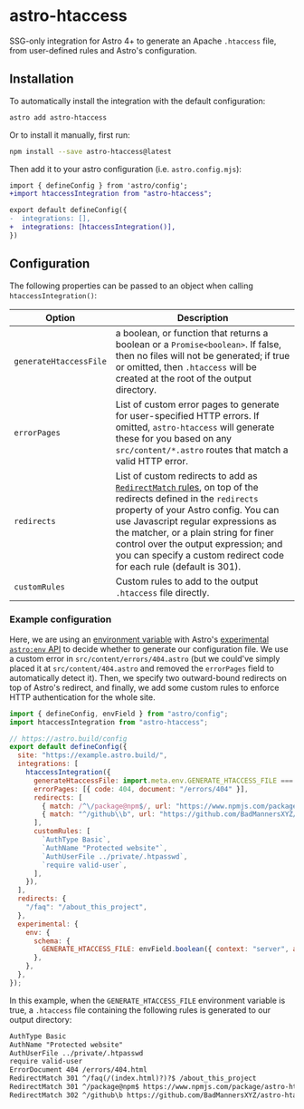 # astro-htaccess

SSG-only integration for Astro 4+ to generate an Apache `.htaccess` file, from user-defined rules and Astro's configuration.

## Installation

To automatically install the integration with the default configuration:

```sh
astro add astro-htaccess
```

Or to install it manually, first run:

```sh
npm install --save astro-htaccess@latest
```

Then add it to your astro configuration (i.e. `astro.config.mjs`):

```diff
import { defineConfig } from 'astro/config';
+import htaccessIntegration from "astro-htaccess";

export default defineConfig({
-  integrations: [],
+  integrations: [htaccessIntegration()],
})
```

## Configuration

The following properties can be passed to an object when calling `htaccessIntegration()`:

| Option                 | Description                                                                                                                                                                                                                                                                                                                                                                                                             |
| ---------------------- | ----------------------------------------------------------------------------------------------------------------------------------------------------------------------------------------------------------------------------------------------------------------------------------------------------------------------------------------------------------------------------------------------------------------------- |
| `generateHtaccessFile` | a boolean, or function that returns a boolean or a `Promise<boolean>`. If false, then no files will not be generated; if true or omitted, then `.htaccess` will be created at the root of the output directory.                                                                                                                                                                                                         |
| `errorPages`           | List of custom error pages to generate for user-specified HTTP errors. If omitted, `astro-htaccess` will generate these for you based on any `src/content/*.astro` routes that match a valid HTTP error.                                                                                                                                                                                                                |
| `redirects`            | List of custom redirects to add as [`RedirectMatch` rules](https://httpd.apache.org/docs/2.2/mod/mod_alias.html#redirectmatch), on top of the redirects defined in the `redirects` property of your Astro config. You can use Javascript regular expressions as the matcher, or a plain string for finer control over the output expression; and you can specify a custom redirect code for each rule (default is 301). |
| `customRules`          | Custom rules to add to the output `.htaccess` file directly.                                                                                                                                                                                                                                                                                                                                                            |

### Example configuration

Here, we are using an [environment variable](https://docs.astro.build/en/guides/environment-variables/) with Astro's [experimental `astro:env` API](https://docs.astro.build/en/reference/configuration-reference/#experimentalenv) to decide whether to generate our configuration file. We use a custom error in `src/content/errors/404.astro` (but we could've simply placed it at `src/content/404.astro` and removed the `errorPages` field to automatically detect it). Then, we specify two outward-bound redirects on top of Astro's redirect, and finally, we add some custom rules to enforce HTTP authentication for the whole site.

```js
import { defineConfig, envField } from "astro/config";
import htaccessIntegration from "astro-htaccess";

// https://astro.build/config
export default defineConfig({
  site: "https://example.astro.build/",
  integrations: [
    htaccessIntegration({
      generateHtaccessFile: import.meta.env.GENERATE_HTACCESS_FILE === "true",
      errorPages: [{ code: 404, document: "/errors/404" }],
      redirects: [
        { match: /^\/package@npm$/, url: "https://www.npmjs.com/package/astro-htaccess" },
        { match: "^/github\\b", url: "https://github.com/BadMannersXYZ/astro-htaccess", code: 302 },
      ],
      customRules: [
        `AuthType Basic`,
        `AuthName "Protected website"`,
        `AuthUserFile ../private/.htpasswd`,
        `require valid-user`,
      ],
    }),
  ],
  redirects: {
    "/faq": "/about_this_project",
  },
  experimental: {
    env: {
      schema: {
        GENERATE_HTACCESS_FILE: envField.boolean({ context: "server", access: "private", default: false }),
      },
    },
  },
});
```

In this example, when the `GENERATE_HTACCESS_FILE` environment variable is true, a `.htaccess` file containing the following rules is generated to our output directory:

```txt
AuthType Basic
AuthName "Protected website"
AuthUserFile ../private/.htpasswd
require valid-user
ErrorDocument 404 /errors/404.html
RedirectMatch 301 ^/faq(/(index.html)?)?$ /about_this_project
RedirectMatch 301 ^/package@npm$ https://www.npmjs.com/package/astro-htaccess
RedirectMatch 302 ^/github\b https://github.com/BadMannersXYZ/astro-htaccess
```
